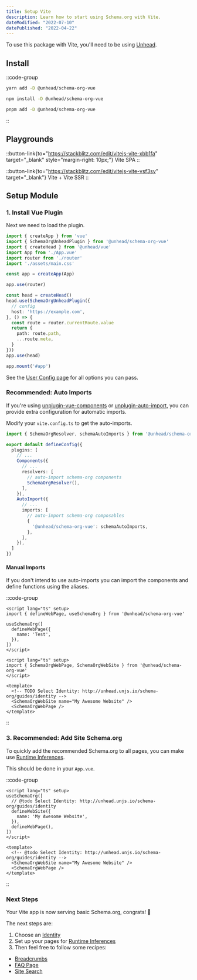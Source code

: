```yaml
---
title: Setup Vite
description: Learn how to start using Schema.org with Vite.
dateModified: "2022-07-10"
datePublished: "2022-04-22"
---
```


To use this package with Vite, you'll need to be using [Unhead](http://unhead.unjs.io).

## Install

::code-group

```bash [yarn]
yarn add -D @unhead/schema-org-vue
```

```bash [npm]
npm install -D @unhead/schema-org-vue
```

```bash [pnpm]
pnpm add -D @unhead/schema-org-vue
```

::


## Playgrounds

::button-link{to="https://stackblitz.com/edit/vitejs-vite-xbb1fa" target="_blank" style="margin-right: 10px;"}
Vite SPA
::

::button-link{to="https://stackblitz.com/edit/vitejs-vite-vsf3sy" target="_blank"}
Vite + Vite SSR
::


## Setup Module

### 1. Install Vue Plugin

Next we need to load the plugin. 

```ts [src/main.ts]
import { createApp } from 'vue'
import { SchemaOrgUnheadPlugin } from '@unhead/schema-org-vue'
import { createHead } from '@unhead/vue'
import App from './App.vue'
import router from './router'
import './assets/main.css'

const app = createApp(App)

app.use(router)

const head = createHead()
head.use(SchemaOrgUnheadPlugin({
  // config
  host: 'https://example.com',
}, () => {
  const route = router.currentRoute.value
  return {
    path: route.path,
    ...route.meta,
  }
}))
app.use(head)

app.mount('#app')
```

See the [User Config page](/schema-org/guides/user-config) for all options you can pass.

### Recommended: Auto Imports

If you're using [unplugin-vue-components](https://github.com/antfu/unplugin-vue-components) or [unplugin-auto-import](https://github.com/antfu/unplugin-auto-import), you can provide extra configuration for automatic imports.

Modify your `vite.config.ts` to get the auto-imports.

```ts vite.config.ts
import { SchemaOrgResolver, schemaAutoImports } from '@unhead/schema-org-vue'

export default defineConfig({
  plugins: [
    // ...
    Components({
      // ...
      resolvers: [
        // auto-import schema-org components
        SchemaOrgResolver(),
      ],
    }),
    AutoImport({
      // ...
      imports: [
        // auto-import schema-org composables
        {
          '@unhead/schema-org-vue': schemaAutoImports,
        },
      ],
    }),
  ]
})
```

#### Manual Imports

If you don't intend to use auto-imports you can import the components and define functions using the aliases.

::code-group

```vue [Composition API]
<script lang="ts" setup>
import { defineWebPage, useSchemaOrg } from '@unhead/schema-org-vue'

useSchemaOrg([
  defineWebPage({
    name: 'Test',
  }),
])
</script>
```

```vue [Component API]
<script lang="ts" setup>
import { SchemaOrgWebPage, SchemaOrgWebSite } from '@unhead/schema-org-vue'
</script>

<template>
  <!-- TODO Select Identity: http://unhead.unjs.io/schema-org/guides/identity -->
  <SchemaOrgWebSite name="My Awesome Website" />
  <SchemaOrgWebPage />
</template>
```

::

### 3. Recommended: Add Site Schema.org

To quickly add the recommended Schema.org to all pages, you can make use [Runtime Inferences](/guide/getting-started/how-it-works#runtime-inferences).

This should be done in your `App.vue`.

::code-group

```vue [Composition API]
<script lang="ts" setup>
useSchemaOrg([
  // @todo Select Identity: http://unhead.unjs.io/schema-org/guides/identity
  defineWebSite({
    name: 'My Awesome Website',
  }),
  defineWebPage(),
])
</script>
```

```vue [Component API]
<template>
  <!-- @todo Select Identity: http://unhead.unjs.io/schema-org/guides/identity -->
  <SchemaOrgWebSite name="My Awesome Website" />
  <SchemaOrgWebPage />
</template>
```

::

### Next Steps

Your Vite app is now serving basic Schema.org, congrats! 🎉

The next steps are:
1. Choose an [Identity](/schema-org/guides/identity)
2. Set up your pages for [Runtime Inferences](/guide/getting-started/how-it-works#runtime-inferences)
3. Then feel free to follow some recipes:

- [Breadcrumbs](/schema-org/recipes/breadcrumbs)
- [FAQ Page](/schema-org/recipes/faq)
- [Site Search](/schema-org/recipes/site-search)
